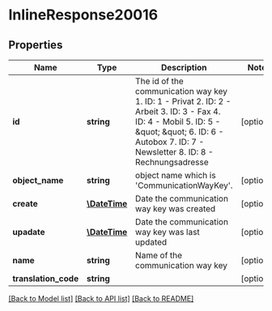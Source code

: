 # InlineResponse20016

## Properties
Name | Type | Description | Notes
------------ | ------------- | ------------- | -------------
**id** | **string** | The id of the communication way key 1. ID: 1 - Privat 2. ID: 2 - Arbeit 3. ID: 3 - Fax 4. ID: 4 - Mobil 5. ID: 5 - \&quot; \&quot; 6. ID: 6 - Autobox 7. ID: 7 - Newsletter 8. ID: 8 - Rechnungsadresse | [optional] 
**object_name** | **string** | object name which is &#x27;CommunicationWayKey&#x27;. | [optional] 
**create** | [**\DateTime**](\DateTime.md) | Date the communication way key was created | [optional] 
**upadate** | [**\DateTime**](\DateTime.md) | Date the communication way key was last updated | [optional] 
**name** | **string** | Name of the communication way key | [optional] 
**translation_code** | **string** |  | [optional] 

[[Back to Model list]](../../README.md#documentation-for-models) [[Back to API list]](../../README.md#documentation-for-api-endpoints) [[Back to README]](../../README.md)

